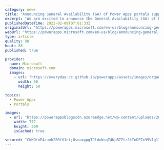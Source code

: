 ```yaml
---
category: news
title: "Announcing General Availability (GA) of Power Apps portals support for Query data using portals Web API"
excerpt: "We are excited to announce the General Availability (GA) of Power Apps portals support for Query data using portals Web API that was introduced in November 2021 release as a preview feature."
publishedDateTime: 2022-02-09T07:01:33Z
originalUrl: "https://powerapps.microsoft.com/en-us/blog/announcing-general-availability-ga-of-power-apps-portals-support-for-query-data-using-portals-web-api/"
webUrl: "https://powerapps.microsoft.com/en-us/blog/announcing-general-availability-ga-of-power-apps-portals-support-for-query-data-using-portals-web-api/"
type: article
quality: 88
heat: 88
published: true

provider:
  name: Microsoft
  domain: microsoft.com
  images:
    - url: "https://everyday-cc.github.io/powerapps/assets/images/organizations/microsoft.com-50x50.jpg"
      width: 50
      height: 50

topics:
  - Power Apps
  - Portals

images:
  - url: "https://powerappsblogscdn.azureedge.net/wp-content/uploads/2022/02/column-permission-profiles.png"
    width: 777
    height: 369
    isCached: true

secured: "CkKOfxE4cumh2B9fVJctjUsnuxppgTJldoNsqT4KpB7ZtrJkTnDP7x95V1g113q1ruwFstwwD3aqzKhaOdaCCDN76EPVZuQu+T/jzt89b3cbSaGZdr6hFGdNKZl/7T35sHmoGP6iwLumdTPx9XT9iyIYMs4Tbyeaim3T4ojz1i8AGmsEnKLz//+ZqvtUYFjfFyyNjCifzbrMN+g60qzVSJrMb1VxTY3NZt95HtDzZE9MKk02e2dQ/b50cMYt3YrujjgWUKmI7qEQZl7XeDx7cKr3rn1v/wh2wkl6IRsbqK/mpiBozveIugphUDgEtl39jqg5dr2H+aQ5gxzeUuLNJpvC2o5tA7ppnrfP0q/Rp2E=;2nPP2qO9JXRpo5n+2lTMfQ=="
---
```


